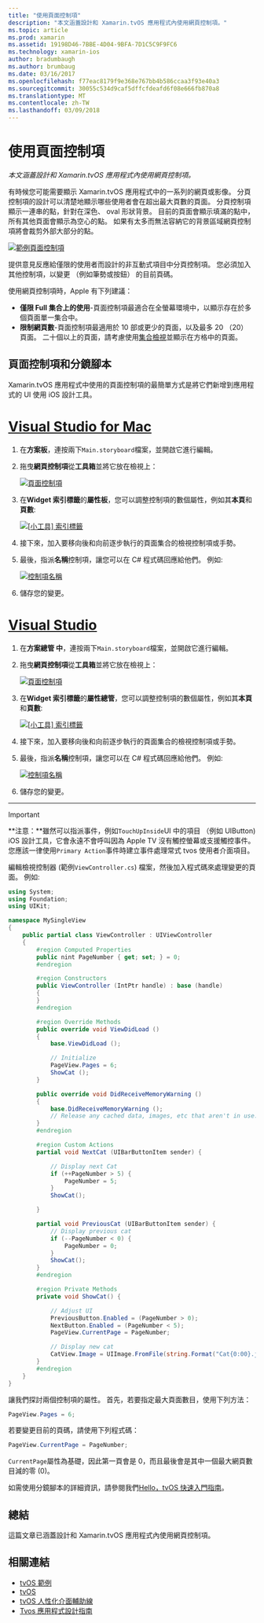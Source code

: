 ```yaml
---
title: "使用頁面控制項"
description: "本文涵蓋設計和 Xamarin.tvOS 應用程式內使用網頁控制項。"
ms.topic: article
ms.prod: xamarin
ms.assetid: 19198D46-7BBE-4D04-9BFA-7D1C5C9F9FC6
ms.technology: xamarin-ios
author: bradumbaugh
ms.author: brumbaug
ms.date: 03/16/2017
ms.openlocfilehash: f77eac8179f9e368e767bb4b586ccaa3f93e40a3
ms.sourcegitcommit: 30055c534d9caf5dffcfdeafd6f08e666fb870a8
ms.translationtype: MT
ms.contentlocale: zh-TW
ms.lasthandoff: 03/09/2018
---
```

# <a name="working-with-page-control"></a>使用頁面控制項

_本文涵蓋設計和 Xamarin.tvOS 應用程式內使用網頁控制項。_

有時候您可能需要顯示 Xamarin.tvOS 應用程式中的一系列的網頁或影像。 分頁控制項的設計可以清楚地顯示哪些使用者會在超出最大頁數的頁面。 分頁控制項顯示一連串的點，針對在深色、 oval 形狀背景。 目前的頁面會顯示填滿的點中，所有其他頁面會顯示為空心的點。 如果有太多而無法容納它的背景區域網頁控制項將會裁剪外部大部分的點。

[![](page-controls-images/page01.png "範例頁面控制項")](page-controls-images/page01.png#lightbox)

提供意見反應給僅限的使用者而設計的非互動式項目中分頁控制項。 您必須加入其他控制項，以變更 （例如筆勢或按鈕） 的目前頁碼。

使用網頁控制項時，Apple 有下列建議：

- **僅限 Full 集合上的使用**-頁面控制項最適合在全螢幕環境中，以顯示存在於多個頁面單一集合中。
- **限制網頁數**-頁面控制項最適用於 10 部或更少的頁面，以及最多 20 （20） 頁面。 二十個以上的頁面，請考慮使用[集合檢視](~/ios/tvos/user-interface/collection-views.md)並顯示在方格中的頁面。

<a name="Page-Controls-and-Storyboards" />

## <a name="page-controls-and-storyboards"></a>頁面控制項和分鏡腳本

Xamarin.tvOS 應用程式中使用的頁面控制項的最簡單方式是將它們新增到應用程式的 UI 使用 iOS 設計工具。

# <a name="visual-studio-for-mactabvsmac"></a>[Visual Studio for Mac](#tab/vsmac)

    
1. 在**方案板**，連按兩下`Main.storyboard`檔案，並開啟它進行編輯。
1. 拖曳**網頁控制項**從**工具箱**並將它放在檢視上： 

    [![](page-controls-images/page02.png "頁面控制項")](page-controls-images/page02.png#lightbox)
1. 在**Widget 索引標籤**的**屬性板**，您可以調整控制項的數個屬性，例如其**本頁**和**頁數**: 

    [![](page-controls-images/page03.png "[小工具] 索引標籤")](page-controls-images/page03.png#lightbox)
1. 接下來，加入要移向後和向前逐步執行的頁面集合的檢視控制項或手勢。
1. 最後，指派**名稱**控制項，讓您可以在 C# 程式碼回應給他們。 例如:  

    [![](page-controls-images/page04.png "控制項名稱")](page-controls-images/page04.png#lightbox)
1. 儲存您的變更。
    

# <a name="visual-studiotabvswin"></a>[Visual Studio](#tab/vswin)

    
1. 在**方案總管 中**，連按兩下`Main.storyboard`檔案，並開啟它進行編輯。
1. 拖曳**網頁控制項**從**工具箱**並將它放在檢視上： 

    [![](page-controls-images/page02-vs.png "頁面控制項")](page-controls-images/page02-vs.png#lightbox)
1. 在**Widget 索引標籤**的**屬性總管**，您可以調整控制項的數個屬性，例如其**本頁**和**頁數**: 

    [![](page-controls-images/page03-vs.png "[小工具] 索引標籤")](page-controls-images/page03-vs.png#lightbox)
1. 接下來，加入要移向後和向前逐步執行的頁面集合的檢視控制項或手勢。
1. 最後，指派**名稱**控制項，讓您可以在 C# 程式碼回應給他們。 例如:  

    [![](page-controls-images/page04-vs.png "控制項名稱")](page-controls-images/page04-vs.png#lightbox)
1. 儲存您的變更。
    

-----

> [!IMPORTANT]
> **注意：**雖然可以指派事件，例如`TouchUpInside`UI 中的項目 （例如 UIButton) iOS 設計工具，它會永遠不會呼叫因為 Apple TV 沒有觸控螢幕或支援觸控事件。 您應該一律使用`Primary Action`事件時建立事件處理常式 tvos 使用者介面項目。




編輯檢視控制器 (範例`ViewController.cs`) 檔案，然後加入程式碼來處理變更的頁面。 例如: 

```csharp
using System;
using Foundation;
using UIKit;

namespace MySingleView
{
    public partial class ViewController : UIViewController
    {
        #region Computed Properties
        public nint PageNumber { get; set; } = 0;
        #endregion

        #region Constructors
        public ViewController (IntPtr handle) : base (handle)
        {
        }
        #endregion

        #region Override Methods
        public override void ViewDidLoad ()
        {
            base.ViewDidLoad ();

            // Initialize
            PageView.Pages = 6;
            ShowCat ();
        }

        public override void DidReceiveMemoryWarning ()
        {
            base.DidReceiveMemoryWarning ();
            // Release any cached data, images, etc that aren't in use.
        }
        #endregion

        #region Custom Actions
        partial void NextCat (UIBarButtonItem sender) {

            // Display next Cat
            if (++PageNumber > 5) {
                PageNumber = 5;
            }
            ShowCat();

        }

        partial void PreviousCat (UIBarButtonItem sender) {
            // Display previous cat
            if (--PageNumber < 0) {
                PageNumber = 0;
            }
            ShowCat();
        }
        #endregion

        #region Private Methods
        private void ShowCat() {

            // Adjust UI
            PreviousButton.Enabled = (PageNumber > 0);
            NextButton.Enabled = (PageNumber < 5);
            PageView.CurrentPage = PageNumber;

            // Display new cat
            CatView.Image = UIImage.FromFile(string.Format("Cat{0:00}.jpg",PageNumber+1));
        }
        #endregion
    }
}
```

讓我們探討兩個控制項的屬性。 首先，若要指定最大頁面數目，使用下列方法：

```csharp
PageView.Pages = 6;
```

若要變更目前的頁碼，請使用下列程式碼：

```csharp
PageView.CurrentPage = PageNumber;
```

`CurrentPage`屬性為基礎，因此第一頁會是 0，而且最後會是其中一個最大網頁數目減的零 (0)。

如需使用分鏡腳本的詳細資訊，請參閱我們[Hello，tvOS 快速入門指南](~/ios/tvos/get-started/hello-tvos.md)。 

<a name="Summary" />

## <a name="summary"></a>總結

這篇文章已涵蓋設計和 Xamarin.tvOS 應用程式內使用網頁控制項。



## <a name="related-links"></a>相關連結

- [tvOS 範例](https://developer.xamarin.com/samples/tvos/all/)
- [tvOS](https://developer.apple.com/tvos/)
- [tvOS 人性化介面輔助線](https://developer.apple.com/tvos/human-interface-guidelines/)
- [Tvos 應用程式設計指南](https://developer.apple.com/library/prerelease/tvos/documentation/General/Conceptual/AppleTV_PG/)
